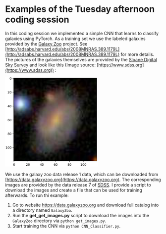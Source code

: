 # Examples of the Tuesday afternoon coding session

In this coding session we implemented a simple CNN that learns to classify galaxies using PyTorch. As a training set we use the labeled galaxies provided by the [Galaxy Zoo](https://data.galaxyzoo.org) project. See [http://adsabs.harvard.edu/abs/2008MNRAS.389.1179L](http://adsabs.harvard.edu/abs/2008MNRAS.389.1179L) for more details. The pictures of the galaxies themselves are provided by the [Sloane Digital Sky Survey](https://www.sdss.org) and look like this (Image source: [https://www.sdss.org](https://www.sdss.org))
:

<img src="./galaxy.png" width="300px"/> 

We use the galaxy zoo data release 1 data, which can be downloaded from [https://data.galaxyzoo.org](https://data.galaxyzoo.org). The corresponding images are provided by the data release 7 of [SDSS](http://skyserver.sdss.org/dr7/en/tools/chart/list.asp). I provide a script to download the images and create a file that can be used for training afterwards. To run thi example:

1. Go to website https://data.galaxyzoo.org and download full catalog into a directory named `GalaxyZoo`.
2. Run the **get\_get_images.py** script to download the images into the `GalaxyZoo` directory via `python get_images.py`.
3. Start training the CNN via `python CNN_Classifier.py`.
